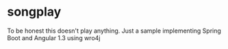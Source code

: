 # songplay
To be honest this doesn't play anything.
Just a sample implementing Spring Boot and Angular 1.3 using wro4j



